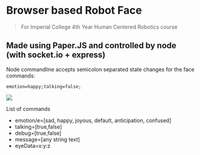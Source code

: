 # Browser based Robot Face #

>For Imperial College 4th Year Human Centered Robotics course

## Made using Paper.JS and controlled by node (with socket.io + express)  ##

Node commandline accepts semicolon separated state changes for the face commands:

`emotion=happy;talking=false;`

![](https://raw.github.com/webbo89/RobotFace/master/robotface.jpg)

List of commands

- emotion/e=[sad, happy, joyous, default, anticipation, confused]
- talking=[true,false]
- debug=[true,false]
- message=[any string text]
- eyeData=x:y:z	